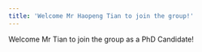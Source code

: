 ```yaml
---
title: 'Welcome Mr Haopeng Tian to join the group!'
---
```

Welcome Mr Tian to join the group as a PhD Candidate!
